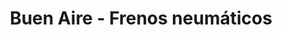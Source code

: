 ---
title: "Buen Aire - Frenos neumáticos"
url: /obera/buen-aire-frenos-neumaticos/
shop: Autoteile
---